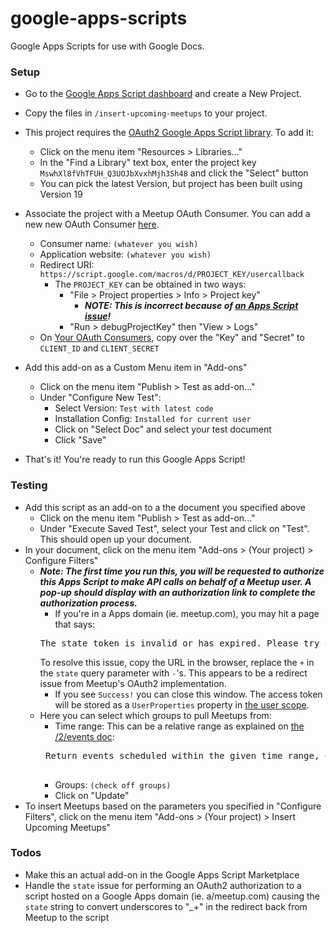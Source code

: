# google-apps-scripts

Google Apps Scripts for use with Google Docs.

### Setup

* Go to the [Google Apps Script dashboard](http://script.google.com/) and create a New Project.

* Copy the files in `/insert-upcoming-meetups` to your project.

* This project requires the [OAuth2 Google Apps Script library](https://github.com/googlesamples/apps-script-oauth2). To add it:
  * Click on the menu item "Resources > Libraries..."
  * In the "Find a Library" text box, enter the project key `MswhXl8fVhTFUH_Q3UOJbXvxhMjh3Sh48` and click the "Select" button
  * You can pick the latest Version, but project has been built using Version 19

* Associate the project with a Meetup OAuth Consumer. You can add a new new OAuth Consumer [here](https://secure.meetup.com/meetup_api/oauth_consumers/create).
  * Consumer name: `(whatever you wish)`
  * Application website: `(whatever you wish)`
  * Redirect URI: `https://script.google.com/macros/d/PROJECT_KEY/usercallback`
    * The `PROJECT_KEY` can be obtained in two ways:
      * "File > Project properties > Info > Project key" 
        * ***NOTE: This is incorrect because of [an Apps Script issue](https://code.google.com/p/google-apps-script-issues/issues/detail?id=6098)!***
      * "Run > debugProjectKey" then "View > Logs"
  * On [Your OAuth Consumers](https://secure.meetup.com/meetup_api/oauth_consumers/), copy over the "Key" and "Secret" to `CLIENT_ID` and `CLIENT_SECRET`
  
* Add this add-on as a Custom Menu item in "Add-ons"
  * Click on the menu item "Publish > Test as add-on..."
  * Under "Configure New Test":
    * Select Version: `Test with latest code`
    * Installation Config: `Installed for current user`
    * Click on "Select Doc" and select your test document
    * Click "Save"

* That's it! You're ready to run this Google Apps Script!
     
### Testing

* Add this script as an add-on to a the document you specified above
  * Click on the menu item "Publish > Test as add-on..."
  * Under "Execute Saved Test", select your Test and click on "Test". This should open up your document.
* In your document, click on the menu item "Add-ons > (Your project) > Configure Filters"
  * ***Note: The first time you run this, you will be requested to authorize this Apps Script to make API calls on behalf of a Meetup user. A pop-up should display with an authorization link to complete the authorization process.***
     * If you're in a Apps domain (ie. meetup.com), you may hit a page that says:
     <pre>The state token is invalid or has expired. Please try again.</pre> 
     To resolve this issue, copy the URL in the browser, replace the `+` in the `state` query parameter with `-`'s. This appears to be a redirect issue from Meetup's OAuth2 implementation. 
     * If you see `Success!` you can close this window. The access token will be stored as a `UserProperties` property in [the user scope](https://developers.google.com/apps-script/guides/properties).
  * Here you can select which groups to pull Meetups from:
     * Time range: This can be a relative range as explained on [the /2/events doc](http://www.meetup.com/meetup_api/docs/2/events/):
     <pre>
     Return events scheduled within the given time range, defined by two times separated with a single comma. Each end of the range may be specified with relative dates, such as "1m" for one month from now, or by absolute time in milliseconds since the epoch. If an endpoint is omitted, the range is unbounded on that end. The default value is unbounded on both ends (though restricted to the search window described above). Note: to retrieve past events you must also update status value
     </pre> 
     * Groups: `(check off groups)`
     * Click on "Update"
* To insert Meetups based on the parameters you specified in "Configure Filters", click on the menu item "Add-ons > (Your project) > Insert Upcoming Meetups"


### Todos

* Make this an actual add-on in the Google Apps Script Marketplace
* Handle the `state` issue for performing an OAuth2 authorization to a script hosted on a Google Apps domain (ie. a/meetup.com) causing the `state` string to convert underscores to "_+" in the redirect back from Meetup to the script
